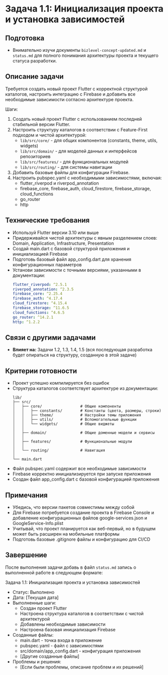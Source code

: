 # Задача 1.1: Инициализация проекта и установка зависимостей

## Подготовка
- Внимательно изучи документы `bizlevel-concept-updated.md` и `status.md` для полного понимания архитектуры проекта и текущего статуса разработки.

## Описание задачи
Требуется создать новый проект Flutter с корректной структурой каталогов, настроить интеграцию с Firebase и добавить все необходимые зависимости согласно архитектуре проекта.

Шаги:
1. Создать новый проект Flutter с использованием последней стабильной версии Flutter.
2. Настроить структуру каталогов в соответствии с Feature-First подходом и чистой архитектурой:
   - `lib/src/core/` - для общих компонентов (constants, theme, utils, widgets)
   - `lib/src/domain/` - для моделей данных и интерфейсов репозиториев
   - `lib/src/features/` - для функциональных модулей
   - `lib/src/routing/` - для системы навигации
3. Добавить базовые файлы для конфигурации Firebase.
4. Настроить pubspec.yaml с необходимыми зависимостями, включая:
   - flutter_riverpod и riverpod_annotation
   - firebase_core, firebase_auth, cloud_firestore, firebase_storage, cloud_functions
   - go_router
   - http

## Технические требования
- Используй Flutter версии 3.10 или выше
- Придерживайся чистой архитектуры с явным разделением слоев: Domain, Application, Infrastructure, Presentation
- Создай main.dart с базовой структурой приложения и инициализацией Firebase
- Подготовь базовый файл app_config.dart для хранения конфигурационных параметров
- Установи зависимости с точными версиями, указанными в документации:
  ```yaml
  flutter_riverpod: ^2.5.1
  riverpod_annotation: ^2.3.5
  firebase_core: ^2.25.4
  firebase_auth: ^4.17.4
  cloud_firestore: ^4.15.4
  firebase_storage: ^11.6.5
  cloud_functions: ^4.6.5
  go_router: ^14.2.1
  http: ^1.2.2
  ```

## Связи с другими задачами
- **Влияет на:** Задачи 1.2, 1.3, 1.4, 1.5 (вся последующая разработка будет опираться на структуру, созданную в этой задаче)

## Критерии готовности
- Проект успешно компилируется без ошибок
- Структура каталогов соответствует архитектуре из документации:
  ```
  lib/
  ├── src/
  │   ├── core/                 # Общие компоненты
  │   │   ├── constants/        # Константы (цвета, размеры, строки)
  │   │   ├── theme/            # Настройки темы приложения
  │   │   ├── utils/            # Вспомогательные функции
  │   │   └── widgets/          # Общие виджеты
  │   │
  │   ├── domain/               # Общие доменные модели и сервисы
  │   │
  │   ├── features/             # Функциональные модули
  │   │
  │   └── routing/              # Навигация
  │
  └── main.dart
  ```
- Файл pubspec.yaml содержит все необходимые зависимости
- Firebase корректно инициализируется при запуске приложения
- Создан файл app_config.dart с базовой конфигурацией приложения

## Примечания
- Убедись, что версии пакетов совместимы между собой
- Для Firebase потребуется создание проекта в Firebase Console и добавление конфигурационных файлов google-services.json и GoogleService-Info.plist
- Учитывай, что проект планируется как веб-первый, но в будущем может быть расширен на мобильные платформы
- Подготовь базовые .gitignore файлы и конфигурацию для CI/CD

## Завершение
После выполнения задачи добавь в файл `status.md` запись о выполненной работе в следующем формате:

Задача 1.1: Инициализация проекта и установка зависимостей
* Статус: Выполнено
* Дата: [Текущая дата]
* Выполненные шаги:
    * Создан проект Flutter
    * Настроена структура каталогов в соответствии с чистой архитектурой
    * Добавлены необходимые зависимости
    * Настроена базовая инициализация Firebase
* Созданные файлы:
    * main.dart - точка входа в приложение
    * pubspec.yaml - файл с зависимостями
    * src/domain/app_config.dart - конфигурация приложения
    * [Другие созданные файлы]
* Проблемы и решения:
    * [Если были проблемы, описание проблем и их решений]